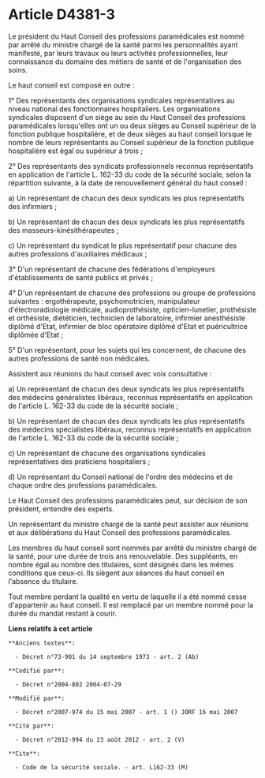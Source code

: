 # Article D4381-3

Le président du Haut Conseil des professions paramédicales est nommé par arrêté du ministre chargé de la santé parmi les
personnalités ayant manifesté, par leurs travaux ou leurs activités professionnelles, leur connaissance du domaine des
métiers de santé et de l'organisation des soins.

Le haut conseil est composé en outre :

1° Des représentants des organisations syndicales représentatives au niveau national des fonctionnaires hospitaliers. Les
organisations syndicales disposent d'un siège au sein du Haut Conseil des professions paramédicales lorsqu'elles ont un ou
deux sièges au Conseil supérieur de la fonction publique hospitalière, et de deux sièges au haut conseil lorsque le nombre de
leurs représentants au Conseil supérieur de la fonction publique hospitalière est égal ou supérieur à trois ;

2° Des représentants des syndicats professionnels reconnus représentatifs en application de l'article L. 162-33 du code de la
sécurité sociale, selon la répartition suivante, à la date de renouvellement général du haut conseil :

a) Un représentant de chacun des deux syndicats les plus représentatifs des infirmiers ;

b) Un représentant de chacun des deux syndicats les plus représentatifs des masseurs-kinésithérapeutes ;

c) Un représentant du syndicat le plus représentatif pour chacune des autres professions d'auxiliaires médicaux ;

3° D'un représentant de chacune des fédérations d'employeurs d'établissements de santé publics et privés ;

4° D'un représentant de chacune des professions ou groupe de professions suivantes : ergothérapeute, psychomotricien,
manipulateur d'électroradiologie médicale, audioprothésiste, opticien-lunetier, prothésiste et orthésiste, diététicien,
technicien de laboratoire, infirmier anesthésiste diplômé d'Etat, infirmier de bloc opératoire diplômé d'Etat et
puéricultrice diplômée d'Etat ;

5° D'un représentant, pour les sujets qui les concernent, de chacune des autres professions de santé non médicales.

Assistent aux réunions du haut conseil avec voix consultative :

a) Un représentant de chacun des deux syndicats les plus représentatifs des médecins généralistes libéraux, reconnus
représentatifs en application de l'article L. 162-33 du code de la sécurité sociale ;

b) Un représentant de chacun des deux syndicats les plus représentatifs des médecins spécialistes libéraux, reconnus
représentatifs en application de l'article L. 162-33 du code de la sécurité sociale ;

c) Un représentant de chacune des organisations syndicales représentatives des praticiens hospitaliers ;

d) Un représentant du Conseil national de l'ordre des médecins et de chaque ordre des professions paramédicales.

Le Haut Conseil des professions paramédicales peut, sur décision de son président, entendre des experts.

Un représentant du ministre chargé de la santé peut assister aux réunions et aux délibérations du Haut Conseil des
professions paramédicales.

Les membres du haut conseil sont nommés par arrêté du ministre chargé de la santé, pour une durée de trois ans renouvelable.
Des suppléants, en nombre égal au nombre des titulaires, sont désignés dans les mêmes conditions que ceux-ci. Ils siègent aux
séances du haut conseil en l'absence du titulaire.

Tout membre perdant la qualité en vertu de laquelle il a été nommé cesse d'appartenir au haut conseil. Il est remplacé par un
membre nommé pour la durée du mandat restant à courir.

**Liens relatifs à cet article**

	**Anciens textes**:

	  - Décret n°73-901 du 14 septembre 1973 - art. 2 (Ab)

	**Codifié par**:

	  - Décret n°2004-802 2004-07-29

	**Modifié par**:

	  - Décret n°2007-974 du 15 mai 2007 - art. 1 () JORF 16 mai 2007

	**Cité par**:

	  - Décret n°2012-994 du 23 août 2012 - art. 2 (V)

	**Cite**:

	  - Code de la sécurité sociale. - art. L162-33 (M)
